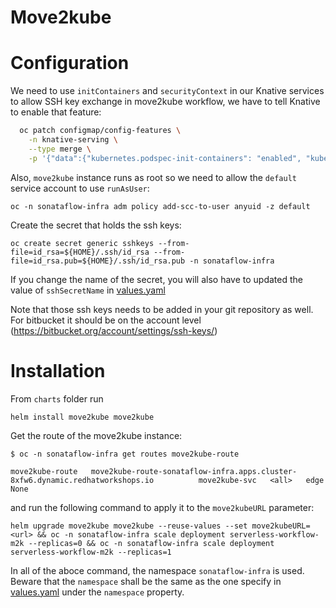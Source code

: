 Move2kube
===========

# Configuration

We need to use `initContainers` and `securityContext` in our Knative services to allow SSH key exchange in move2kube workflow, we have to tell Knative to enable that feature:
```bash
  oc patch configmap/config-features \
    -n knative-serving \
    --type merge \
    -p '{"data":{"kubernetes.podspec-init-containers": "enabled", "kubernetes.podspec-securitycontext": "enabled"}}'

```

Also, `move2kube` instance runs as root so we need to allow the `default` service account to use `runAsUser`:
```console
oc -n sonataflow-infra adm policy add-scc-to-user anyuid -z default
```

Create the secret that holds the ssh keys:
```console
oc create secret generic sshkeys --from-file=id_rsa=${HOME}/.ssh/id_rsa --from-file=id_rsa.pub=${HOME}/.ssh/id_rsa.pub -n sonataflow-infra
```
If you change the name of the secret, you will also have to updated the value of `sshSecretName` in [values.yaml](values.yaml)

Note that those ssh keys needs to be added in your git repository as well. For bitbucket it should be on the account level (https://bitbucket.org/account/settings/ssh-keys/)

# Installation


From `charts` folder run 
```console
helm install move2kube move2kube
```

Get the route of the move2kube instance:
```console
$ oc -n sonataflow-infra get routes move2kube-route 

move2kube-route   move2kube-route-sonataflow-infra.apps.cluster-8xfw6.dynamic.redhatworkshops.io          move2kube-svc   <all>   edge          None
```

and run the following command to apply it to the `move2kubeURL` parameter:
```console
helm upgrade move2kube move2kube --reuse-values --set move2kubeURL=<url> && oc -n sonataflow-infra scale deployment serverless-workflow-m2k --replicas=0 && oc -n sonataflow-infra scale deployment serverless-workflow-m2k --replicas=1
```

In all of the aboce command, the namespace `sonataflow-infra` is used. Beware that the `namespace` shall be the same as the one specify in [values.yaml](values.yaml) under the `namespace` property.